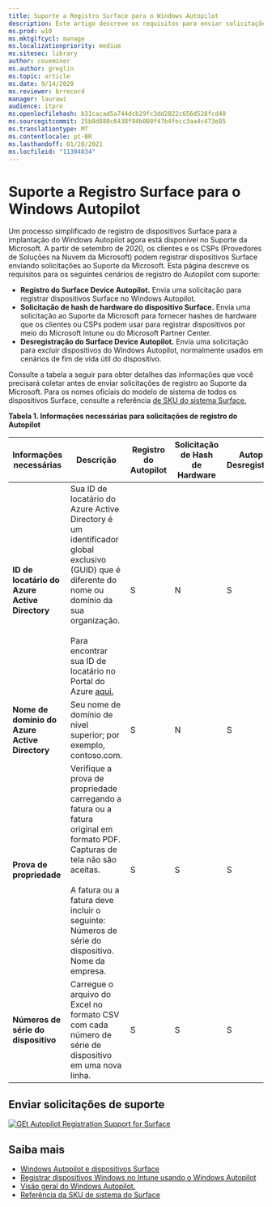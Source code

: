 ```yaml
---
title: Suporte a Registro Surface para o Windows Autopilot
description: Este artigo descreve os requisitos para enviar solicitações de registro do Autopilot ao Suporte da Microsoft.
ms.prod: w10
ms.mktglfcycl: manage
ms.localizationpriority: medium
ms.sitesec: library
author: coveminer
ms.author: greglin
ms.topic: article
ms.date: 9/14/2020
ms.reviewer: brrecord
manager: laurawi
audience: itpro
ms.openlocfilehash: b31cacad5a744dcb29fc3dd2822c656d528fcd40
ms.sourcegitcommit: 25b8d880c6438f94b008f47b4fecc3aa4c473e85
ms.translationtype: MT
ms.contentlocale: pt-BR
ms.lasthandoff: 01/28/2021
ms.locfileid: "11304834"
---
```

# Suporte a Registro Surface para o Windows Autopilot

Um processo simplificado de registro de dispositivos Surface para a implantação do Windows Autopilot agora está disponível no Suporte da Microsoft. A partir de setembro de 2020, os clientes e os CSPs (Provedores de Soluções na Nuvem da Microsoft) podem registrar dispositivos Surface enviando solicitações ao Suporte da Microsoft. Esta página descreve os requisitos para os seguintes cenários de registro do Autopilot com suporte:
 
- **Registro do Surface Device Autopilot.** Envia uma solicitação para registrar dispositivos Surface no Windows Autopilot.
- **Solicitação de hash de hardware do dispositivo Surface.** Envia uma solicitação ao Suporte da Microsoft para fornecer hashes de hardware que os clientes ou CSPs podem usar para registrar dispositivos por meio do Microsoft Intune ou do Microsoft Partner Center.
- **Desregistração do Surface Device Autopilot.** Envia uma solicitação para excluir dispositivos do Windows Autopilot, normalmente usados em cenários de fim de vida útil do dispositivo.

Consulte a tabela a seguir para obter detalhes das informações que você precisará coletar antes de enviar solicitações de registro ao Suporte da Microsoft. Para os nomes oficiais do modelo de sistema de todos os dispositivos Surface, consulte a referência [de SKU do sistema Surface.](surface-system-sku-reference.md)
 
**Tabela 1. Informações necessárias para solicitações de registro do Autopilot**
 

| Informações necessárias                   | Descrição                                                                                                                                                                                                                                                                                    | Registro do Autopilot | Solicitação de Hash de Hardware | Autopilot<br>Desregistration |
| -------------------------------------- | ---------------------------------------------------------------------------------------------------------------------------------------------------------------------------------------------------------------------------------------------------------------------------------------------- | ---------------------- | --------------------- | --------------------------- |
| **ID de locatário do Azure Active Directory**   | Sua ID de locatário do Azure Active Directory é um identificador global exclusivo (GUID) que é diferente do nome ou domínio da sua organização.<br> <br>Para encontrar sua ID de locatário no Portal do Azure [aqui.](https://portal.azure.com/#blade/Microsoft_AAD_IAM/ActiveDirectoryMenuBlade/Properties) | S                      | N                     | S                           |
| **Nome de domínio do Azure Active Directory** | Seu nome de domínio de nível superior; por exemplo, contoso.com.                                                                                                                                                                                                                                          | S                      | N                     | S                           |
| **Prova de propriedade**                 | Verifique a prova de propriedade carregando a fatura ou a fatura original em formato PDF. Capturas de tela não são aceitas.<br> <br>A fatura ou a fatura deve incluir o seguinte:<br>Números de série do dispositivo.<br>Nome da empresa.                                                           | S                      | S                     | S                           |
| **Números de série do dispositivo**              | Carregue o arquivo do Excel no formato CSV com cada número de série de dispositivo em uma nova linha.                                                                                                                                                                                                                  | S                      | S                     | S                           |

 

## Enviar solicitações de suporte

  [![GEt Autopilot Registration Support for Surface](images/autopilot-reg-support-surface.png)](https://prod.support.services.microsoft.com/supportrequestform/0d8bf192-cab7-6d39-143d-5a17840b9f5f)
 
 
 
## Saiba mais

- [Windows Autopilot e dispositivos Surface](windows-autopilot-and-surface-devices.md)
- [Registrar dispositivos Windows no Intune usando o Windows Autopilot](https://docs.microsoft.com/mem/autopilot/enrollment-autopilot)
- [Visão geral do Windows Autopilot.](https://docs.microsoft.com/mem/autopilot/windows-autopilot)
- [Referência da SKU de sistema do Surface](surface-system-sku-reference.md)

 
 
 

